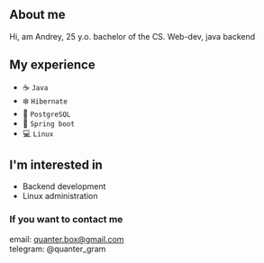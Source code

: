 ## About me
Hi, am Andrey, 25 y.o. bachelor of the CS. Web-dev, java backend

## My experience
- ☕️ `Java`
- ❄️ `Hibernate`
- 🐘 `PostgreSQL`
- 🍃 `Spring boot`
- 💻 `Linux`

## I'm interested in
- Backend development
- Linux administration

### If you want to contact me
email: quanter.box@gmail.com\
telegram: @quanter_gram

<!---
quanter-prog/quanter-prog is a ✨ special ✨ repository because its `README.md` (this file) appears on your GitHub profile.
You can click the Preview link to take a look at your changes.
--->
